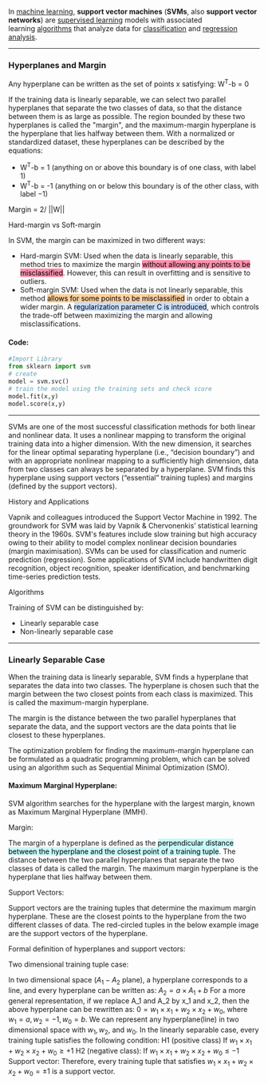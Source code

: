 In [machine learning](https://en.wikipedia.org/wiki/Machine_learning "Machine learning"), **support vector machines** (**SVMs**, also **support vector networks**) are [supervised learning](https://en.wikipedia.org/wiki/Supervised_learning "Supervised learning") models with associated learning [algorithms](https://en.wikipedia.org/wiki/Algorithm "Algorithm") that analyze data for [classification](https://en.wikipedia.org/wiki/Statistical_classification "Statistical classification") and [regression analysis](https://en.wikipedia.org/wiki/Regression_analysis "Regression analysis").

---

### Hyperplanes and Margin

Any hyperplane can be written as the set of points x satisfying: W<sup>T</sup>-b = 0

If the training data is linearly separable, we can select two parallel hyperplanes that separate the two classes of data, so that the distance between them is as large as possible. The region bounded by these two hyperplanes is called the "margin", and the maximum-margin hyperplane is the hyperplane that lies halfway between them. With a normalized or standardized dataset, these hyperplanes can be described by the equations:

-   W<sup>T</sup>-b = 1 (anything on or above this boundary is of one class, with label 1)
-   W<sup>T</sup>-b = -1 (anything on or below this boundary is of the other class, with label −1)

Margin = 2/ ||W||

Hard-margin vs Soft-margin

In SVM, the margin can be maximized in two different ways:

-   Hard-margin SVM: Used when the data is linearly separable, this method tries to maximize the margin <mark style="background: #FF5582A6;">without allowing any points to be misclassified</mark>. However, this can result in overfitting and is sensitive to outliers.
-   Soft-margin SVM: Used when the data is not linearly separable, this method <mark style="background: #FFB86CA6;">allows for some points to be misclassified</mark> in order to obtain a wider margin. A <mark style="background: #ADCCFFA6;">regularization parameter C is introduced</mark>, which controls the trade-off between maximizing the margin and allowing misclassifications.

#### Code: 

```python
#Import Library
from sklearn import svm
# create
model = svm.svc()
# train the model using the training sets and check score
model.fit(x,y)
model.score(x,y)
```

---

SVMs are one of the most successful classification methods for both linear and nonlinear data. It uses a nonlinear mapping to transform the original training data into a higher dimension. With the new dimension, it searches for the linear optimal separating hyperplane (i.e., “decision boundary”) and with an appropriate nonlinear mapping to a sufficiently high dimension, data from two classes can always be separated by a hyperplane. SVM finds this hyperplane using support vectors (“essential” training tuples) and margins (defined by the support vectors).

History and Applications

Vapnik and colleagues introduced the Support Vector Machine in 1992. The groundwork for SVM was laid by Vapnik & Chervonenkis’ statistical learning theory in the 1960s. SVM's features include slow training but high accuracy owing to their ability to model complex nonlinear decision boundaries (margin maximisation). SVMs can be used for classification and numeric prediction (regression). Some applications of SVM include handwritten digit recognition, object recognition, speaker identification, and benchmarking time-series prediction tests.

Algorithms

Training of SVM can be distinguished by:

-   Linearly separable case
-   Non-linearly separable case

---

### Linearly Separable Case

When the training data is linearly separable, SVM finds a hyperplane that separates the data into two classes. The hyperplane is chosen such that the margin between the two closest points from each class is maximized. This is called the maximum-margin hyperplane.

The margin is the distance between the two parallel hyperplanes that separate the data, and the support vectors are the data points that lie closest to these hyperplanes.

The optimization problem for finding the maximum-margin hyperplane can be formulated as a quadratic programming problem, which can be solved using an algorithm such as Sequential Minimal Optimization (SMO).

#### Maximum Marginal Hyperplane:

SVM algorithm searches for the hyperplane with the largest margin, known as Maximum Marginal Hyperplane (MMH).

Margin:

The margin of a hyperplane is defined as the <mark style="background: #ABF7F7A6;">perpendicular distance between the hyperplane and the closest point of a training tuple</mark>. The distance between the two parallel hyperplanes that separate the two classes of data is called the margin. The maximum margin hyperplane is the hyperplane that lies halfway between them.

Support Vectors:

Support vectors are the training tuples that determine the maximum margin hyperplane. These are the closest points to the hyperplane from the two different classes of data. The red-circled tuples in the below example image are the support vectors of the hyperplane.

Formal definition of hyperplanes and support vectors:

Two dimensional training tuple case:

In two dimensional space ($A_1-A_2$ plane), a hyperplane corresponds to a line, and every hyperplane can be written as:
$A_2 = a\times A_1 + b$
For a more general representation, if we replace A_1 and A_2 by  x_1 and x_2, then the above hyperplane can be rewritten as:
$0 = w_1\times x_1 + w_2 \times x_2 + w_0$,
where $w_1 = a, w_2 = -1, w_0 = b$.
We can represent any hyperplane(line) in two dimensional space with $w_1, w_2$, and $w_0$.
In the linearly separable case, every training tuple satisfies the following condition:
H1 (positive class)
If $w_1 \times x_1 + w_2 \times x_2 + w_0 \geq +1$
H2 (negative class):
If $w_1 \times x_1 + w_2 \times x_2 + w_0 \leq -1$
Support vector: Therefore, every training tuple that satisfies $w_1 \times x_1 + w_2 \times x_2 + w_0 = \pm 1$ is a support vector.
